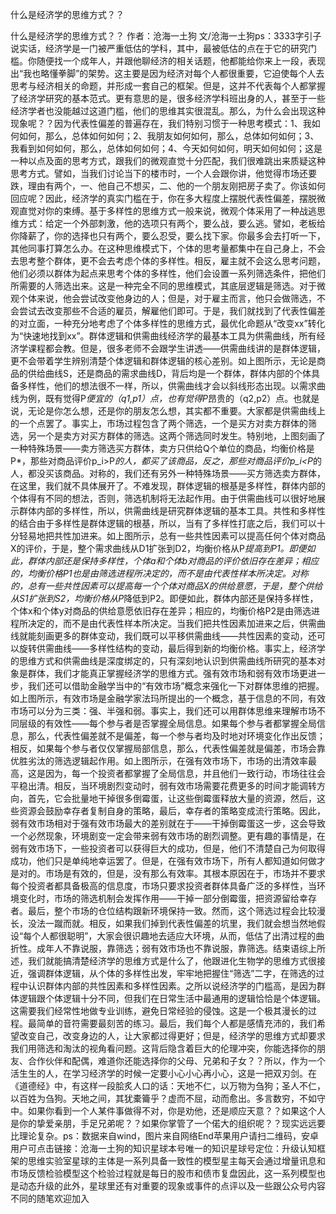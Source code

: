 什么是经济学的思维方式？？

什么是经济学的思维方式？？
作者：沧海一土狗
文/沧海一土狗ps：3333字引子说实话，经济学是一门被严重低估的学科，其中，最被低估的点在于它的研究门槛。你随便找一个成年人，并跟他聊经济的相关话题，他都能给你来上一段，表现出“我也略懂拳脚”的架势。这主要是因为经济对每个人都很重要，它迫使每个人去思考与经济相关的命题，并形成一套自己的框架。但是，这并不代表每个人都掌握了经济学研究的基本范式。更有意思的是，很多经济学科班出身的人，甚至于一些经济学者也没能越过这道门槛，他们的思维其实很混乱。那么，为什么会出现这种现象呢？？因为代表性偏差的普遍存在，我们特别习惯于一种思考模式：1、我如何如何，那么，总体如何如何；2、我朋友如何如何，那么，总体如何如何；3、我看到如何如何，那么，总体如何如何；4、今天如何如何，明天如何如何；这是一种以点及面的思考方式，跟我们的微观直觉十分匹配，我们很难跳出来质疑这种思考方式。譬如，当我们讨论当下的楼市时，一个人会跟你讲，他觉得市场还要跌，理由有两个，一、他自己不想买，二、他的一个朋友刚把房子卖了。你该如何回应呢？因此，经济学的真实门槛在于，你在多大程度上摆脱代表性偏差，摆脱微观直觉对你的束缚。基于多样性的思维方式一般来说，微观个体采用了一种战逃思维方式：给定一个外部刺激，他的选项只有两个，要么战，要么逃。譬如，老板给你降薪了，你的选择也只有两个，要么忍受，要么找下家。你最多会去打听一下，其他同事打算怎么办。在这种思维模式下，个体的思考量都集中在自己身上，不会去思考整个群体，更不会去考虑个体的多样性。相反，雇主就不会这么思考问题，他们必须以群体为起点来思考个体的多样性，他们会设置一系列筛选条件，把他们所需要的人筛选出来。这是一种完全不同的思维模式，其底层逻辑是筛选。对于微观个体来说，他会尝试改变他身边的人；但是，对于雇主而言，他只会做筛选，不会尝试去改变那些不合适的雇员，解雇他们即可。于是，我们就找到了代表性偏差的对立面，一种充分地考虑了个体多样性的思维方式，最优化命题从“改变xx”转化为“快速地找到xx”。群体逻辑和供需曲线经济学的最基本工具为供需曲线，所有经济学课程都会教。但是，很多老师不会跟学生讲透——供需曲线讲的是群体逻辑，更不会带着学生辨别清楚个体逻辑和群体逻辑的核心差别。如上图所示，无论是商品的供给曲线S，还是商品的需求曲线D，背后均是一个群体，群体内部的个体具备多样性，他们的想法很不一样，所以，供需曲线才会以斜线形态出现。以需求曲线为例，既有觉得P*便宜的（q1,p1）点，也有觉得P*昂贵的（q2,p2）点。也就是说，无论是你怎么想，还是你的朋友怎么想，其实都不重要。大家都是供需曲线上的一个点罢了。事实上，市场过程包含了两个筛选，一个是买方对卖方群体的筛选，另一个是卖方对买方群体的筛选。这两个筛选同时发生。特别地，上图刻画了一种特殊场景——卖方筛选买方群体，卖方只供给Q个单位的商品，均衡价格是P*，那些对商品评价p_i>P*的人，都买了该商品，反之，那些对商品评价p_i<P*的人，都没买该商品。对称的，我们还有另外一种特殊场景——买方筛选卖方群体，在这里，我们就不具体展开了。不难发现，群体逻辑的根基是多样性，群体内部的个体得有不同的想法，否则，筛选机制将无法起作用。由于供需曲线可以很好地展示群体内部的多样性，所以，供需曲线是研究群体逻辑的基本工具。共性和多样性的结合由于多样性是群体逻辑的根基，所以，当有了多样性打底之后，我们可以十分轻易地把共性加进来。如上图所示，总有一些共性因素可以提高任何个体对商品X的评价，于是，整个需求曲线从D1扩张到D2，均衡价格从P*提高到P1。即便如此，群体内部还是保持多样性，个体a和个体b对商品的评价依旧存在差异；相应的，均衡价格P1也是由筛选进程所决定的，而不是由代表性样本所决定。对称的，总有一些共性因素可以提高每一个个体对商品X的供给意愿，于是，整个供给从S1扩张到S2，均衡价格从P*降低到P2。即便如此，群体内部还是保持多样性，个体x和个体y对商品的供给意愿依旧存在差异；相应的，均衡价格P2是由筛选进程所决定的，而不是由代表性样本所决定。当我们把共性因素加进来之后，供需曲线就能刻画更多的群体变动，我们既可以平移供需曲线——共性因素的变动，还可以旋转供需曲线——多样性结构的变动，最后得到新的均衡价格。事实上，经济学的思维方式和供需曲线是深度绑定的，只有深刻地认识到供需曲线所研究的基本对象是群体，我们才能真正掌握经济学的思维方式。强有效市场和弱有效市场更进一步，我们还可以借助金融学当中的“有效市场”概念来强化一下对群体思维的把握。如上图所示，有效市场是金融学家法玛所提出的一个概念，基于信息的不同，有效市场可以分为三类：强、半强和弱。事实上，我们还可以用群体思维来理解市场不同层级的有效性——每个参与者是否掌握全局信息。如果每个参与者都掌握全局信息，那么，代表性偏差就不是偏差，每一个参与者均及时地对环境变化作出反馈；相反，如果每个参与者仅仅掌握局部信息，那么，代表性偏差就是偏差，市场会靠优胜劣汰的筛选逻辑起作用。如上图所示，在强有效市场下，市场的出清效率最高，这是因为，每一个投资者都掌握了全局信息，并且他们一致行动，市场往往会平稳出清。相反，当环境剧烈变动时，弱有效市场需要花费更多的时间才能调转方向，首先，它会批量地干掉很多倒霉蛋，让这些倒霉蛋释放大量的资源，然后，这些资源会鼓励幸存者复制自身的策略，最后，幸存者的策略变成流行策略。因此，弱有效市场相对于强有效市场最大的差别就在于——干掉倒霉蛋这一步，这会导致一个必然现象，环境剧变一定会带来弱有效市场的剧烈调整。更有趣的事情是，在弱有效市场下，一些投资者可以获得巨大的成功，但是，他们不清楚自己为何取得成功，他们只是单纯地幸运罢了。但是，在强有效市场下，所有人都知道如何做才是对的。市场是有效的，但是，没有那么有效率。其根本原因在于，市场并不要求每个投资者都具备极高的信息度，市场只要求投资者群体具备广泛的多样性，当环境变化时，市场的筛选机制会发挥作用——干掉一部分倒霉蛋，把资源留给幸存者。最后，整个市场的仓位结构跟新环境保持一致。然而，这个筛选过程会比较漫长，没法一蹴而就。相反，如果我们掉到代表性偏差的坑里，我们就会想当然地假设“每个人都很聪明”，大家会很识趣地去适应大环境，从而，低估了出清过程的曲折性。成年人不靠说服，靠筛选；弱有效市场也不靠说服，靠筛选。结束语综上所述，我们就能搞清楚经济学的思维方式是什么了，他跟进化生物学的思维方式很接近，强调群体逻辑，从个体的多样性出发，牢牢地把握住“筛选”二字，在筛选的过程中认识群体内部的共性因素和多样性因素。之所以说经济学的门槛高，是因为群体逻辑跟个体逻辑十分不同，但我们在日常生活中最通用的逻辑恰恰是个体逻辑。这需要我们经常性地做专业训练，避免日常经验的侵蚀。这是一个极其漫长的过程。最简单的音符需要最刻苦的练习。最后，我们每个人都是感情充沛的，我们希望改变自己，改变身边的人，让大家都过得更好；但是，经济学的思维方式却要求我们用筛选和淘汰的视角看问题。这背后隐含着巨大的伦理冲突，你能选择你的朋友、合作伙伴和配偶，难道你还能选择你的父母、兄弟和子女？？所以，作为一个活生生的人，在学习经济学的时候一定要小心小心再小心，这是一把双刃剑。在《道德经》中，有这样一段脍炙人口的话：天地不仁，以万物为刍狗；圣人不仁，以百姓为刍狗。天地之间，其犹橐籥乎？虚而不屈，动而愈出。多言数穷，不如守中。如果你看到一个人某件事做得不对，你是劝他，还是顺应天意？？如果这个人是你的挚爱亲朋，手足兄弟呢？？如果你掌管了一个偌大的组织呢？？现实远远要比理论复杂。ps：数据来自wind，图片来自网络End苹果用户请扫二维码，安卓用户可点击链接：沧海一土狗的知识星球本号唯一的知识星球号定位：升级认知框架的思维实验室星球的主体是一系列具备一致性的模型星主每天会通过增量讯息和市场反馈检验模型这个检验过程就是每日的股市和债市复盘因此，这一系列模型也是动态升级的此外，星球里还有对重要的现象或事件的点评以及一些跟公众号内容不同的随笔欢迎加入